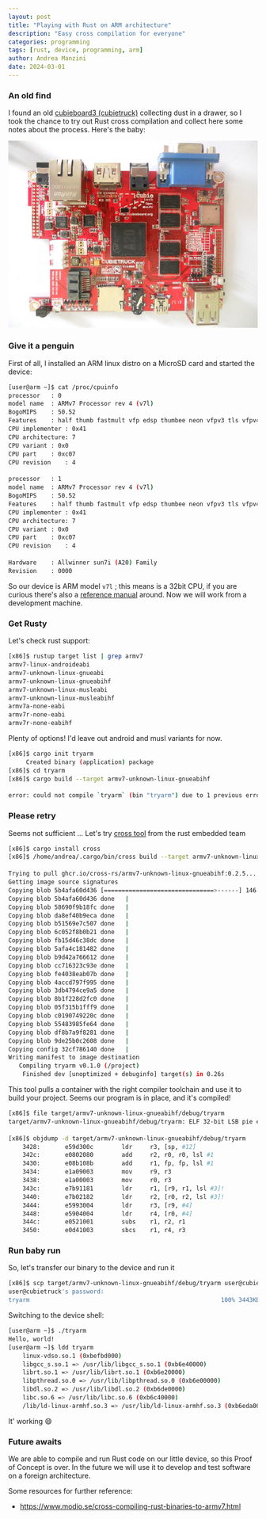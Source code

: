 ```yaml
---
layout: post
title: "Playing with Rust on ARM architecture"
description: "Easy cross compilation for everyone"
categories: programming
tags: [rust, device, programming, arm]
author: Andrea Manzini
date: 2024-03-01
---
```


### An old find

I found an old [cubieboard3 (cubietruck)](http://cubieboard.org/tag/cubietruck/) collecting dust in a drawer, so I took the chance to try out Rust cross compilation and collect here some notes about the process. Here's the baby:

![cubietruck](/img/cubietruck.jpg)

### Give it a penguin 

First of all, I installed an ARM linux distro on a MicroSD card and started the device:

```bash
[user@arm ~]$ cat /proc/cpuinfo 
processor	: 0
model name	: ARMv7 Processor rev 4 (v7l)
BogoMIPS	: 50.52
Features	: half thumb fastmult vfp edsp thumbee neon vfpv3 tls vfpv4 idiva idivt vfpd32 lpae evtstrm 
CPU implementer	: 0x41
CPU architecture: 7
CPU variant	: 0x0
CPU part	: 0xc07
CPU revision	: 4

processor	: 1
model name	: ARMv7 Processor rev 4 (v7l)
BogoMIPS	: 50.52
Features	: half thumb fastmult vfp edsp thumbee neon vfpv3 tls vfpv4 idiva idivt vfpd32 lpae evtstrm 
CPU implementer	: 0x41
CPU architecture: 7
CPU variant	: 0x0
CPU part	: 0xc07
CPU revision	: 4

Hardware	: Allwinner sun7i (A20) Family
Revision	: 0000
```

So our device is ARM model `v7l` ; this means is a 32bit CPU, if you are curious there's also a [reference manual](https://dl.linux-sunxi.org/A20/A20%20User%20Manual%202013-03-22.pdf) around. Now we will work from a development machine.

### Get Rusty

Let's check rust support:

```bash
[x86]$ rustup target list | grep armv7
armv7-linux-androideabi
armv7-unknown-linux-gnueabi
armv7-unknown-linux-gnueabihf
armv7-unknown-linux-musleabi
armv7-unknown-linux-musleabihf
armv7a-none-eabi
armv7r-none-eabi
armv7r-none-eabihf
```

Plenty of options! I'd leave out android and musl variants for now.

```bash
[x86]$ cargo init tryarm
     Created binary (application) package
[x86]$ cd tryarm      
[x86]$ cargo build --target armv7-unknown-linux-gnueabihf

error: could not compile `tryarm` (bin "tryarm") due to 1 previous error
```

### Please retry 

Seems not sufficient ... Let's try [cross tool](https://github.com/rust-embedded/cross) from the rust embedded team

```bash
[x86]$ cargo install cross
[x86]$ /home/andrea/.cargo/bin/cross build --target armv7-unknown-linux-gnueabihf

Trying to pull ghcr.io/cross-rs/armv7-unknown-linux-gnueabihf:0.2.5...
Getting image source signatures
Copying blob 5b4afa60d436 [===============================>------] 146.3MiB / 172.0MiB | 6.6 M
Copying blob 5b4afa60d436 done   | 
Copying blob 58690f9b18fc done   | 
Copying blob da8ef40b9eca done   | 
Copying blob b51569e7c507 done   | 
Copying blob 6c052f8b0b21 done   | 
Copying blob fb15d46c38dc done   | 
Copying blob 5afa4c181482 done   | 
Copying blob b9d42a766612 done   | 
Copying blob cc716323c93e done   | 
Copying blob fe4038eab07b done   | 
Copying blob 4accd797f995 done   | 
Copying blob 3db4794ce9a5 done   | 
Copying blob 8b1f228d2fc0 done   | 
Copying blob 05f315b1fff9 done   | 
Copying blob c0190749220c done   | 
Copying blob 55483985fe64 done   | 
Copying blob df8b7a9f8281 done   | 
Copying blob 9de25b0c2608 done   | 
Copying config 32cf786140 done   | 
Writing manifest to image destination
   Compiling tryarm v0.1.0 (/project)
    Finished dev [unoptimized + debuginfo] target(s) in 0.26s
```

This tool pulls a container with the right compiler toolchain and use it to build your project. Seems our program is in place, and it's compiled! 


```bash
[x86]$ file target/armv7-unknown-linux-gnueabihf/debug/tryarm
target/armv7-unknown-linux-gnueabihf/debug/tryarm: ELF 32-bit LSB pie executable, ARM, EABI5 version 1 (SYSV), dynamically linked, interpreter /lib/ld-linux-armhf.so.3, for GNU/Linux 3.2.0, BuildID[sha1]=7ff3fc41deb8b4820cc64ff2857cddbfa577111c, with debug_info, not stripped

[x86]$ objdump -d target/armv7-unknown-linux-gnueabihf/debug/tryarm
    3428:       e59d300c        ldr     r3, [sp, #12]
    342c:       e0802080        add     r2, r0, r0, lsl #1
    3430:       e08b108b        add     r1, fp, fp, lsl #1
    3434:       e1a09003        mov     r9, r3
    3438:       e1a00003        mov     r0, r3
    343c:       e7b91181        ldr     r1, [r9, r1, lsl #3]!
    3440:       e7b02182        ldr     r2, [r0, r2, lsl #3]!
    3444:       e5993004        ldr     r3, [r9, #4]
    3448:       e5904004        ldr     r4, [r0, #4]
    344c:       e0521001        subs    r1, r2, r1
    3450:       e0d41003        sbcs    r1, r4, r3
```

### Run baby run

So, let's transfer our binary to the device and run it

```bash
[x86]$ scp target/armv7-unknown-linux-gnueabihf/debug/tryarm user@cubietruck:/home/user
user@cubietruck's password: 
tryarm                                                      100% 3443KB   5.3MB/s   00:00 
```

Switching to the device shell:


```bash
[user@arm ~]$ ./tryarm 
Hello, world!
[user@arm ~]$ ldd tryarm 
	linux-vdso.so.1 (0xbefbd000)
	libgcc_s.so.1 => /usr/lib/libgcc_s.so.1 (0xb6e40000)
	librt.so.1 => /usr/lib/librt.so.1 (0xb6e20000)
	libpthread.so.0 => /usr/lib/libpthread.so.0 (0xb6e00000)
	libdl.so.2 => /usr/lib/libdl.so.2 (0xb6de0000)
	libc.so.6 => /usr/lib/libc.so.6 (0xb6c40000)
	/lib/ld-linux-armhf.so.3 => /usr/lib/ld-linux-armhf.so.3 (0xb6eda000)
```

It' working :smile:

### Future awaits

We are able to compile and run Rust code on our little device, so this Proof of Concept is over. In the future we will use it to develop and test software on a foreign architecture.

Some resources for further reference:

- https://www.modio.se/cross-compiling-rust-binaries-to-armv7.html